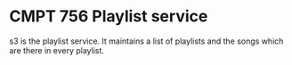 # CMPT 756 Playlist service

s3 is the playlist service. It maintains a list of playlists and the songs which are there in every playlist.
